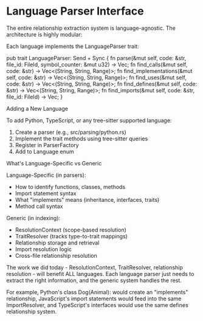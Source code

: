 # Language Parser Interface

The entire relationship extraction system is language-agnostic. The architecture is highly modular:

Each language implements the LanguageParser trait:

pub trait LanguageParser: Send + Sync {
fn parse(&mut self, code: &str, file_id: FileId, symbol_counter: &mut u32) -> Vec<Symbol>;
fn find_calls(&mut self, code: &str) -> Vec<(String, String, Range)>;
fn find_implementations(&mut self, code: &str) -> Vec<(String, String, Range)>;
fn find_uses(&mut self, code: &str) -> Vec<(String, String, Range)>;
fn find_defines(&mut self, code: &str) -> Vec<(String, String, Range)>;
fn find_imports(&mut self, code: &str, file_id: FileId) -> Vec<Import>;
}

Adding a New Language

To add Python, TypeScript, or any tree-sitter supported language:

1. Create a parser (e.g., src/parsing/python.rs)
2. Implement the trait methods using tree-sitter queries
3. Register in ParserFactory
4. Add to Language enum

What's Language-Specific vs Generic

Language-Specific (in parsers):

- How to identify functions, classes, methods
- Import statement syntax
- What "implements" means (inheritance, interfaces, traits)
- Method call syntax

Generic (in indexing):

- ResolutionContext (scope-based resolution)
- TraitResolver (tracks type-to-trait mappings)
- Relationship storage and retrieval
- Import resolution logic
- Cross-file relationship resolution

The work we did today - ResolutionContext, TraitResolver, relationship resolution - will benefit ALL
languages. Each language parser just needs to extract the right information, and the generic system
handles the rest.

For example, Python's class Dog(Animal): would create an "implements" relationship, JavaScript's import
statements would feed into the same ImportResolver, and TypeScript's interfaces would use the same
defines relationship system.

